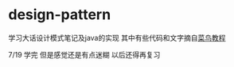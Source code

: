 # design-pattern
学习大话设计模式笔记及java的实现
其中有些代码和文字摘自<a href="http://www.runoob.com/design-pattern/design-pattern-tutorial.html">菜鸟教程</a>

7/19 学完 但是感觉还是有点迷糊 以后还得再复习
